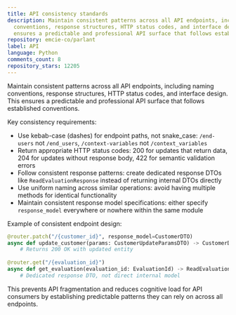 ```yaml
---
title: API consistency standards
description: Maintain consistent patterns across all API endpoints, including naming
  conventions, response structures, HTTP status codes, and interface design. This
  ensures a predictable and professional API surface that follows established conventions.
repository: emcie-co/parlant
label: API
language: Python
comments_count: 8
repository_stars: 12205
---
```


Maintain consistent patterns across all API endpoints, including naming conventions, response structures, HTTP status codes, and interface design. This ensures a predictable and professional API surface that follows established conventions.

Key consistency requirements:
- Use kebab-case (dashes) for endpoint paths, not snake_case: `/end-users` not `/end_users`, `/context-variables` not `/context_variables`
- Return appropriate HTTP status codes: 200 for updates that return data, 204 for updates without response body, 422 for semantic validation errors
- Follow consistent response patterns: create dedicated response DTOs like `ReadEvaluationResponse` instead of returning internal DTOs directly
- Use uniform naming across similar operations: avoid having multiple methods for identical functionality
- Maintain consistent response model specifications: either specify `response_model` everywhere or nowhere within the same module

Example of consistent endpoint design:
```python
@router.patch("/{customer_id}", response_model=CustomerDTO)
async def update_customer(params: CustomerUpdateParamsDTO) -> CustomerDTO:
    # Returns 200 OK with updated entity
    
@router.get("/{evaluation_id}")  
async def get_evaluation(evaluation_id: EvaluationId) -> ReadEvaluationResponse:
    # Dedicated response DTO, not direct internal model
```

This prevents API fragmentation and reduces cognitive load for API consumers by establishing predictable patterns they can rely on across all endpoints.
